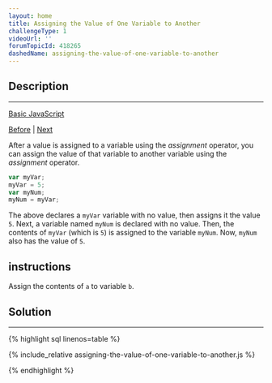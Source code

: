 ```yaml
---
layout: home
title: Assigning the Value of One Variable to Another
challengeType: 1
videoUrl: ''
forumTopicId: 418265
dashedName: assigning-the-value-of-one-variable-to-another
---
```


<div class="row">
<div class="columnStmt" markdown="1">

## Description
------

[Basic JavaScript](./README.md) 

[Before](./storing-values-with-the-assignment-operator.md)  | [Next](./initializing-variables-with-the-assignment-operator.md) 

After a value is assigned to a variable using the <dfn>assignment</dfn> operator, you can assign the value of that variable to another variable using the <dfn>assignment</dfn> operator.

```js
var myVar;
myVar = 5;
var myNum;
myNum = myVar;
```

The above declares a `myVar` variable with no value, then assigns it the value `5`. Next, a variable named `myNum` is declared with no value. Then, the contents of `myVar` (which is `5`) is assigned to the variable `myNum`. Now, `myNum` also has the value of `5`.

##  instructions 

Assign the contents of `a` to variable `b`.

</div>
<div class="columnSol" markdown="1">

## Solution
------

{% highlight sql linenos=table %}

{% include_relative assigning-the-value-of-one-variable-to-another.js %}

{% endhighlight %}

</div>
</div>

